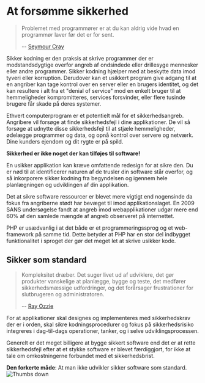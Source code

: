 # At forsømme sikkerhed #

> Problemet med programmører er at du kan aldrig vide hvad en programmør laver før det er for sent.
>
> -- [Seymour Cray](http://www.defprogramming.com/q/6e61ae30a855/)

Sikker kodning er den praksis at skrive programmer der er modstandsdygtige overfor angreb af ondsindede eller drillesyge mennesker eller andre programmer. Sikker kodning hjælper med at beskytte data imod tyveri eller korruption. Derudover kan et usikkert program give adgang til at en angriber kan tage kontrol over en server eller en brugers identitet, og det kan resultere i alt fra et "denial of service" mod en enkelt bruger til at hemmeligheder kompromitteres, services forsvinder, eller flere tusinde brugere får skade på deres systemer.

Ethvert computerprogram er et potentielt mål for et sikkerhedsangreb. Angribere vil forsøge at finde sikkerhedsfejl i dine applikationer. De vil så forsøge at udnytte disse sikkerhedsfejl til at stjæle hemmeligheder, ødelægge programmer og data, og opnå kontrol over servere og netværk. Dine kunders ejendom og dit rygte er på spild.

**Sikkerhed er ikke noget der kan tilføjes til software!**

En usikker applikation kan kræve omfattende redesign for at sikre den. Du er nød til at identificerer naturen af de trusler din software står overfor, og så inkorporere sikker kodning fra begyndelsen og igennem hele planlægningen og udviklingen af din applikation.

Det at sikre software ressourcer er blevet mere vigtigt end nogensinde da fokus fra angriberne stødt har bevæget til imod applikationslaget. En 2009 SANS undersøgelse fandt at angreb imod webapplikationer udgør mere end 60% af den samlede mængde af angreb observeret på internettet.

PHP er usædvanlig i at det både er et programmeringssprog og et web-framework på samme tid. Dette betyder at PHP har en stor del indbygget funktionalitet i sproget der gør det meget let at skrive usikker kode.

## Sikker som standard ##

> Kompleksitet dræber. Det suger livet ud af udviklere, det gør produkter vanskelige at planlægge, bygge og teste, det medfører sikkerhedsmæssige udfordringer, og det forårsager frustrationer for slutbrugeren og administratoren.
>
> -- [Ray Ozzie](www.azquotes.com/quote/585933)

For at applikationer skal designes og implementeres med sikkerhedskrav der er i orden, skal sikre kodningsprocedurer og fokus på sikkerhedsrisiko integreres i dag-til-dags operationer, tanker, og i selve udviklingsprocessen.

Generelt er det meget billigere at bygge sikkert software end det er at rette sikkerhedsfejl efter at et stykke software er blevet færdiggjort, for ikke at tale om omkostningerne forbundet med et sikkerhedsbrist.

**Den forkerte måde**: At man ikke udvikler sikker software som standard. ![Thumbs down](/img/thumbs-down.png)
